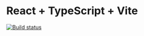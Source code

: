 # React + TypeScript + Vite

[![Build status](https://ci.appveyor.com/api/projects/status/l9sw1c900i2sc4et?svg=true)](https://ci.appveyor.com/project/Rail-G/react-forms)

